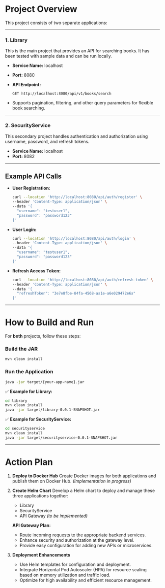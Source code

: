 
# Project Overview

This project consists of two separate applications:

---

### 1. Library

This is the main project that provides an API for searching books. It has been tested with sample data and can be run locally.

* **Service Name:** localhost
* **Port:** 8080
* **API Endpoint:**

  ```
  GET http://localhost:8080/api/v1/books/search
  ```
* Supports pagination, filtering, and other query parameters for flexible book searching.

---

### 2. SecurityService

This secondary project handles authentication and authorization using username, password, and refresh tokens.

* **Service Name:** localhost
* **Port:** 8082

---

## Example API Calls

* **User Registration:**

  ```bash
  curl --location 'http://localhost:8080/api/auth/register' \
  --header 'Content-Type: application/json' \
  --data '{
    "username": "testuser1",
    "password": "password123"
  }'
  ```

* **User Login:**

  ```bash
  curl --location 'http://localhost:8080/api/auth/login' \
  --header 'Content-Type: application/json' \
  --data '{
    "username": "testuser1",
    "password": "password123"
  }'
  ```

* **Refresh Access Token:**

  ```bash
  curl --location 'http://localhost:8080/api/auth/refresh-token' \
  --header 'Content-Type: application/json' \
  --data '{
    "refreshToken": "3e7e8fbe-84fa-4568-aa1e-a6e029472e6a"
  }'
  ```

---

# How to Build and Run

For **both** projects, follow these steps:

### Build the JAR

```bash
mvn clean install
```

### Run the Application

```bash
java -jar target/{your-app-name}.jar
```

✅ **Example for Library:**

```bash
cd library
mvn clean install
java -jar target/library-0.0.1-SNAPSHOT.jar
```

✅ **Example for SecurityService:**

```bash
cd securityservice
mvn clean install
java -jar target/securityservice-0.0.1-SNAPSHOT.jar
```

---

# Action Plan

1. **Deploy to Docker Hub**
   Create Docker images for both applications and publish them on Docker Hub. *(Implementation in progress)*

2. **Create Helm Chart**
   Develop a Helm chart to deploy and manage these three applications together:

   * Library
   * SecurityService
   * API Gateway *(to be implemented)*

   **API Gateway Plan:**

   * Route incoming requests to the appropriate backend services.
   * Enhance security and authorization at the gateway level.
   * Provide easy configuration for adding new APIs or microservices.

3. **Deployment Enhancements**

   * Use Helm templates for configuration and deployment.
   * Integrate Horizontal Pod Autoscaler (HPA) for resource scaling based on memory utilization and traffic load.
   * Optimize for high availability and efficient resource management.


